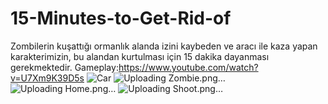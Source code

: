 # 15-Minutes-to-Get-Rid-of
Zombilerin kuşattığı ormanlık alanda izini kaybeden ve aracı ile kaza yapan karakterimizin, bu alandan kurtulması için 15 dakika dayanması gerekmektedir.
Gameplay:https://www.youtube.com/watch?v=U7Xm9K39D5s
![Car](https://user-images.githubusercontent.com/112270755/209954086-5abc17a2-b96a-4704-88fb-e2e26ded0af8.png)
![Uploading Zombie.png…]()
![Uploading Home.png…]()
![Uploading Shoot.png…]()
